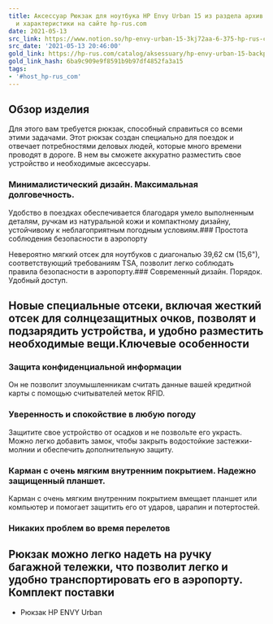 ```yaml
---
title: Аксессуар Рюкзак для ноутбука HP Envy Urban 15 из раздела архив — описание
  и характеристики на сайте hp-rus.com
date: 2021-05-13
src_link: https://www.notion.so/hp-envy-urban-15-3kj72aa-6-375-hp-rus-com-e7ae46f018d04812a04c2bc9787f8d83
src_date: '2021-05-13 20:46:00'
gold_link: https://hp-rus.com/catalog/aksessuary/hp-envy-urban-15-backpack-3kj72aa/
gold_link_hash: 6ba9c909e9f8591b9b97df4852fa3a15
tags:
- '#host_hp-rus_com'
---
```


Обзор изделия
-------------

Для этого вам требуется рюкзак, способный справиться со всеми этими задачами. Этот рюкзак создан специально для поездок и отвечает потребностями деловых людей, которые много времени проводят в дороге. В нем вы сможете аккуратно разместить свое устройство и необходимые аксессуары.

### Минималистический дизайн. Максимальная долговечность.

Удобство в поездках обеспечивается благодаря умело выполненным деталям, ручкам из натуральной кожи и компактному дизайну, устойчивому к неблагоприятным погодным условиям.### Простота соблюдения безопасности в аэропорту

Невероятно мягкий отсек для ноутбуков с диагональю 39,62 см (15,6"), соответствующий требованиям TSA, позволит легко соблюдать правила безопасности в аэропорту.### Современный дизайн. Порядок. Удобный доступ.

Новые специальные отсеки, включая жесткий отсек для солнцезащитных очков, позволят и подзарядить устройства, и удобно разместить необходимые вещи.Ключевые особенности
--------------------


### Защита конфиденциальной информации


Он не позволит злоумышленникам считать данные вашей кредитной карты с помощью считывателей меток RFID.
### Уверенность и спокойствие в любую погоду


Защитите свое устройство от осадков и не позвольте его украсть. Можно легко добавить замок, чтобы закрыть водостойкие застежки-молнии и обеспечить дополнительную защиту.
### Карман с очень мягким внутренним покрытием. Надежно защищенный планшет.


Карман с очень мягким внутренним покрытием вмещает планшет или компьютер и помогает защитить его от ударов, царапин и потертостей.
### Никаких проблем во время перелетов


Рюкзак можно легко надеть на ручку багажной тележки, что позволит легко и удобно транспортировать его в аэропорту.
Комплект поставки
-----------------


* Рюкзак HP ENVY Urban